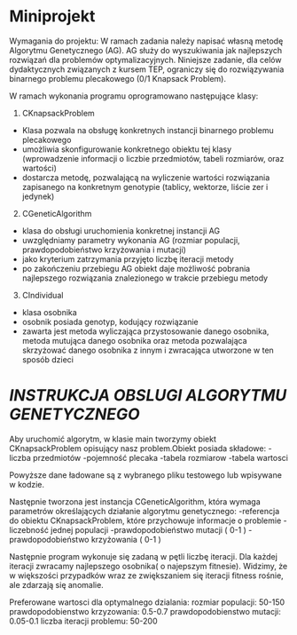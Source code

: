 # Miniprojekt
Wymagania do projektu:
W ramach zadania należy napisać własną metodę Algorytmu Genetycznego (AG). AG służy
do wyszukiwania jak najlepszych rozwiązań dla problemów optymalizacyjnych. Niniejsze zadanie, dla celów dydaktycznych związanych z kursem TEP, ograniczy się do
rozwiązywania binarnego problemu plecakowego (0/1 Knapsack Problem).

W ramach wykonania programu oprogramowano następujące klasy:
1. CKnapsackProblem
- Klasa pozwala na obsługę konkretnych instancji binarnego problemu
plecakowego
- umożliwia skonfigurowanie konkretnego obiektu tej klasy
(wprowadzenie informacji o liczbie przedmiotów, tabeli rozmiarów, oraz
wartości)
- dostarcza metodę, pozwalającą na wyliczenie wartości rozwiązania
zapisanego na konkretnym genotypie (tablicy, wektorze, liście zer i jedynek)

2. CGeneticAlgorithm
- klasa do obsługi uruchomienia konkretnej instancji AG
- uwzględniamy parametry wykonania AG (rozmiar populacji,
prawdopodobieństwo krzyżowania i mutacji)
- jako kryterium zatrzymania przyjęto liczbę iteracji metody
- po zakończeniu przebiegu AG obiekt daje możliwość pobrania
najlepszego rozwiązania znalezionego w trakcie przebiegu metody
3. CIndividual
- klasa osobnika
- osobnik posiada genotyp, kodujący rozwiązanie
- zawarta jest metoda wyliczająca przystosowanie danego osobnika, metoda mutująca danego osobnika oraz metoda pozwalająca skrzyżować danego osobnika z innym i
zwracająca utworzone w ten sposób dzieci 

# *INSTRUKCJA OBSLUGI ALGORYTMU GENETYCZNEGO*

Aby uruchomić algorytm, w klasie main tworzymy obiekt CKnapsackProblem opisujący nasz problem.Obiekt posiada składowe:
-liczba przedmiotów
-pojemność plecaka
-tabela rozmiarow
-tabela wartosci

Powyższe dane ładowane są z wybranego pliku testowego lub wpisywane w kodzie.

Następnie tworzona jest instancja CGeneticAlgorithm, która wymaga parametrów określających działanie algorytmu genetycznego:
-referencja do obiektu CKnapsackProblem, które przychowuje informacje o problemie
-liczebność jednej populacji 
-prawdopodobieństwo mutacji ( 0-1 )
-prawdopodobieństwo krzyżowania ( 0-1 )

Następnie program wykonuje się zadaną w pętli liczbę iteracji. Dla każdej iteracji zwracamy najlepszego osobnika( o najepszym fitnesie).
Widzimy, że w większości przypadków wraz ze zwiększaniem się iteracji fitness rośnie, ale zdarzają się anomalie.

Preferowane wartosci dla optymalnego dzialania:
    rozmiar populacji: 50-150
    prawdopodobienstwo krzyzowania: 0.5-0.7
    prawdopodobienstwo mutacji: 0.05-0.1
    liczba iteracji problemu: 50-200
